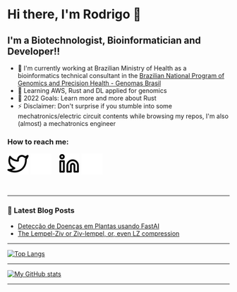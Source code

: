 # Hi there, I'm Rodrigo 👋 

## I'm a Biotechnologist, Bioinformatician and Developer!!

- 🔭 I'm currently working at Brazilian Ministry of Health as a bioinformatics technical consultant in the [Brazilian National Program of Genomics and Precision Health - Genomas Brasil][genbrabout]
- 🌱 Learning AWS, Rust and DL applied for genomics
- 🥅 2022 Goals: Learn more and more about Rust
- ⚡ Disclaimer: Don't surprise if you stumble into some mechatronics/electric circuit contents while browsing my repos, I'm also (almost) a mechatronics engineer


### How to reach me:

[![website](./img/twitter-light.svg)](https://twitter.com/rodtheodoro#gh-light-mode-only)
[![website](./img/twitter-dark.svg)](https://twitter.com/rodtheodoro#gh-dark-mode-only)
&nbsp;&nbsp;
[![website](./img/linkedin-light.svg)](https://linkedin.com/in/rodtheo#gh-light-mode-only)
[![website](./img/linkedin-dark.svg)](https://linkedin.com/in/rodtheo#gh-dark-mode-only)

<br />

---

### 📕 Latest Blog Posts
<!-- BLOG-POST-LIST:START -->
- [Detecção de Doenças em Plantas usando FastAI](http://rodtheo.github.io/blog/2019/10/29/fastai-aula-01/)
- [The Lempel-Ziv or Ziv-lempel, or, even LZ compression](http://rodtheo.github.io/blog/2019/10/14/lempel-ziv-algorithm/)
<!-- BLOG-POST-LIST:END -->

---

[![Top Langs](https://github-readme-stats.vercel.app/api/top-langs/?username=rodtheo&langs_count=10)](https://github.com/rodtheo/github-readme-stats)

---

[![My GitHub stats](https://github-readme-stats.vercel.app/api?username=rodtheo&count_private=true&show_icons=true&theme=gruvbox_light)](https://github.com/rodtheo/github-readme-stats)

---

[genbrabout]: https://genbrsummit.com/about-us-genomas-brasil/
[twitter]: https://twitter.com/rodtheodoro
[linkedin]: https://linkedin.com/in/rodtheo

